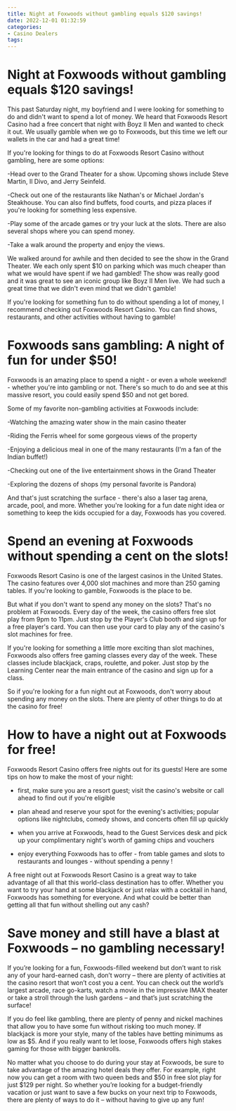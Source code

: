 ```yaml
---
title: Night at Foxwoods without gambling equals $120 savings!
date: 2022-12-01 01:32:59
categories:
- Casino Dealers
tags:
---
```



#  Night at Foxwoods without gambling equals $120 savings!

This past Saturday night, my boyfriend and I were looking for something to do and didn't want to spend a lot of money. We heard that Foxwoods Resort Casino had a free concert that night with Boyz II Men and wanted to check it out. We usually gamble when we go to Foxwoods, but this time we left our wallets in the car and had a great time!

If you're looking for things to do at Foxwoods Resort Casino without gambling, here are some options:

-Head over to the Grand Theater for a show. Upcoming shows include Steve Martin, Il Divo, and Jerry Seinfeld.

-Check out one of the restaurants like Nathan's or Michael Jordan's Steakhouse. You can also find buffets, food courts, and pizza places if you're looking for something less expensive.

-Play some of the arcade games or try your luck at the slots. There are also several shops where you can spend money.

-Take a walk around the property and enjoy the views.

We walked around for awhile and then decided to see the show in the Grand Theater. We each only spent $10 on parking which was much cheaper than what we would have spent if we had gambled! The show was really good and it was great to see an iconic group like Boyz II Men live. We had such a great time that we didn't even mind that we didn't gamble!

If you're looking for something fun to do without spending a lot of money, I recommend checking out Foxwoods Resort Casino. You can find shows, restaurants, and other activities without having to gamble!

#  Foxwoods sans gambling: A night of fun for under $50!

Foxwoods is an amazing place to spend a night - or even a whole weekend! - whether you're into gambling or not. There's so much to do and see at this massive resort, you could easily spend $50 and not get bored.

Some of my favorite non-gambling activities at Foxwoods include:

-Watching the amazing water show in the main casino theater

-Riding the Ferris wheel for some gorgeous views of the property

-Enjoying a delicious meal in one of the many restaurants (I'm a fan of the Indian buffet!)

-Checking out one of the live entertainment shows in the Grand Theater

-Exploring the dozens of shops (my personal favorite is Pandora)

And that's just scratching the surface - there's also a laser tag arena, arcade, pool, and more. Whether you're looking for a fun date night idea or something to keep the kids occupied for a day, Foxwoods has you covered.

#  Spend an evening at Foxwoods without spending a cent on the slots!

Foxwoods Resort Casino is one of the largest casinos in the United States. The casino features over 4,000 slot machines and more than 250 gaming tables. If you're looking to gamble, Foxwoods is the place to be.

But what if you don't want to spend any money on the slots? That's no problem at Foxwoods. Every day of the week, the casino offers free slot play from 9pm to 11pm. Just stop by the Player's Club booth and sign up for a free player's card. You can then use your card to play any of the casino's slot machines for free.

If you're looking for something a little more exciting than slot machines, Foxwoods also offers free gaming classes every day of the week. These classes include blackjack, craps, roulette, and poker. Just stop by the Learning Center near the main entrance of the casino and sign up for a class.

So if you're looking for a fun night out at Foxwoods, don't worry about spending any money on the slots. There are plenty of other things to do at the casino for free!

#  How to have a night out at Foxwoods for free!

Foxwoods Resort Casino offers free nights out for its guests! Here are some tips on how to make the most of your night:

- first, make sure you are a resort guest; visit the casino's website or call ahead to find out if you're eligible

- plan ahead and reserve your spot for the evening's activities; popular options like nightclubs, comedy shows, and concerts often fill up quickly

- when you arrive at Foxwoods, head to the Guest Services desk and pick up your complimentary night's worth of gaming chips and vouchers

- enjoy everything Foxwoods has to offer - from table games and slots to restaurants and lounges - without spending a penny
!

A free night out at Foxwoods Resort Casino is a great way to take advantage of all that this world-class destination has to offer. Whether you want to try your hand at some blackjack or just relax with a cocktail in hand, Foxwoods has something for everyone. And what could be better than getting all that fun without shelling out any cash?

#  Save money and still have a blast at Foxwoods – no gambling necessary!

If you’re looking for a fun, Foxwoods-filled weekend but don’t want to risk any of your hard-earned cash, don’t worry – there are plenty of activities at the casino resort that won’t cost you a cent. You can check out the world’s largest arcade, race go-karts, watch a movie in the impressive IMAX theater or take a stroll through the lush gardens – and that’s just scratching the surface!

If you do feel like gambling, there are plenty of penny and nickel machines that allow you to have some fun without risking too much money. If blackjack is more your style, many of the tables have betting minimums as low as $5. And if you really want to let loose, Foxwoods offers high stakes gaming for those with bigger bankrolls.

No matter what you choose to do during your stay at Foxwoods, be sure to take advantage of the amazing hotel deals they offer. For example, right now you can get a room with two queen beds and $50 in free slot play for just $129 per night. So whether you’re looking for a budget-friendly vacation or just want to save a few bucks on your next trip to Foxwoods, there are plenty of ways to do it – without having to give up any fun!